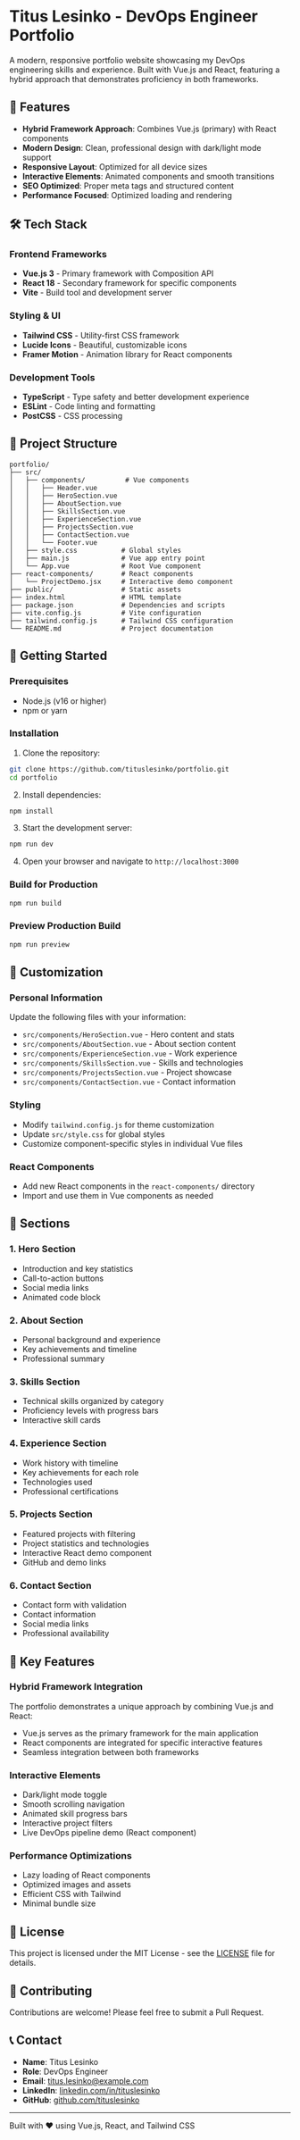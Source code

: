 # Titus Lesinko - DevOps Engineer Portfolio

A modern, responsive portfolio website showcasing my DevOps engineering skills and experience. Built with Vue.js and React, featuring a hybrid approach that demonstrates proficiency in both frameworks.

## 🚀 Features

- **Hybrid Framework Approach**: Combines Vue.js (primary) with React components
- **Modern Design**: Clean, professional design with dark/light mode support
- **Responsive Layout**: Optimized for all device sizes
- **Interactive Elements**: Animated components and smooth transitions
- **SEO Optimized**: Proper meta tags and structured content
- **Performance Focused**: Optimized loading and rendering

## 🛠️ Tech Stack

### Frontend Frameworks
- **Vue.js 3** - Primary framework with Composition API
- **React 18** - Secondary framework for specific components
- **Vite** - Build tool and development server

### Styling & UI
- **Tailwind CSS** - Utility-first CSS framework
- **Lucide Icons** - Beautiful, customizable icons
- **Framer Motion** - Animation library for React components

### Development Tools
- **TypeScript** - Type safety and better development experience
- **ESLint** - Code linting and formatting
- **PostCSS** - CSS processing

## 📁 Project Structure

```
portfolio/
├── src/
│   ├── components/          # Vue components
│   │   ├── Header.vue
│   │   ├── HeroSection.vue
│   │   ├── AboutSection.vue
│   │   ├── SkillsSection.vue
│   │   ├── ExperienceSection.vue
│   │   ├── ProjectsSection.vue
│   │   ├── ContactSection.vue
│   │   └── Footer.vue
│   ├── style.css           # Global styles
│   ├── main.js             # Vue app entry point
│   └── App.vue             # Root Vue component
├── react-components/       # React components
│   └── ProjectDemo.jsx     # Interactive demo component
├── public/                 # Static assets
├── index.html              # HTML template
├── package.json            # Dependencies and scripts
├── vite.config.js          # Vite configuration
├── tailwind.config.js      # Tailwind CSS configuration
└── README.md               # Project documentation
```

## 🚀 Getting Started

### Prerequisites
- Node.js (v16 or higher)
- npm or yarn

### Installation

1. Clone the repository:
```bash
git clone https://github.com/tituslesinko/portfolio.git
cd portfolio
```

2. Install dependencies:
```bash
npm install
```

3. Start the development server:
```bash
npm run dev
```

4. Open your browser and navigate to `http://localhost:3000`

### Build for Production

```bash
npm run build
```

### Preview Production Build

```bash
npm run preview
```

## 🎨 Customization

### Personal Information
Update the following files with your information:
- `src/components/HeroSection.vue` - Hero content and stats
- `src/components/AboutSection.vue` - About section content
- `src/components/ExperienceSection.vue` - Work experience
- `src/components/SkillsSection.vue` - Skills and technologies
- `src/components/ProjectsSection.vue` - Project showcase
- `src/components/ContactSection.vue` - Contact information

### Styling
- Modify `tailwind.config.js` for theme customization
- Update `src/style.css` for global styles
- Customize component-specific styles in individual Vue files

### React Components
- Add new React components in the `react-components/` directory
- Import and use them in Vue components as needed

## 📱 Sections

### 1. Hero Section
- Introduction and key statistics
- Call-to-action buttons
- Social media links
- Animated code block

### 2. About Section
- Personal background and experience
- Key achievements and timeline
- Professional summary

### 3. Skills Section
- Technical skills organized by category
- Proficiency levels with progress bars
- Interactive skill cards

### 4. Experience Section
- Work history with timeline
- Key achievements for each role
- Technologies used
- Professional certifications

### 5. Projects Section
- Featured projects with filtering
- Project statistics and technologies
- Interactive React demo component
- GitHub and demo links

### 6. Contact Section
- Contact form with validation
- Contact information
- Social media links
- Professional availability

## 🌟 Key Features

### Hybrid Framework Integration
The portfolio demonstrates a unique approach by combining Vue.js and React:
- Vue.js serves as the primary framework for the main application
- React components are integrated for specific interactive features
- Seamless integration between both frameworks

### Interactive Elements
- Dark/light mode toggle
- Smooth scrolling navigation
- Animated skill progress bars
- Interactive project filters
- Live DevOps pipeline demo (React component)

### Performance Optimizations
- Lazy loading of React components
- Optimized images and assets
- Efficient CSS with Tailwind
- Minimal bundle size

## 📄 License

This project is licensed under the MIT License - see the [LICENSE](LICENSE) file for details.

## 🤝 Contributing

Contributions are welcome! Please feel free to submit a Pull Request.

## 📞 Contact

- **Name**: Titus Lesinko
- **Role**: DevOps Engineer
- **Email**: titus.lesinko@example.com
- **LinkedIn**: [linkedin.com/in/tituslesinko](https://linkedin.com/in/tituslesinko)
- **GitHub**: [github.com/tituslesinko](https://github.com/tituslesinko)

---

Built with ❤️ using Vue.js, React, and Tailwind CSS 